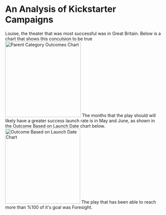 # An Analysis  of Kickstarter Campaigns
Louise, the theater that was most successful was in Great Britain. Below is a chart that shows this conculsion to be true
<img width="244" alt="Parent Category Outcomes Chart" src="https://user-images.githubusercontent.com/107371010/174494028-961ba7e4-0629-4c7c-9ce0-7a3b3b28600b.png">
The months that the play should will likely have a greater success launch rate is in May and June, as shown in the Outcome Based on Launch Date chart below.
<img width="242" alt="Outcome Based on Launch Date Chart" src="https://user-images.githubusercontent.com/107371010/174494099-683b29dc-0600-4a6a-a7a4-1de8e7a90368.png">
The play that has been able to reach more than %100 of it's goal was Foresight.
